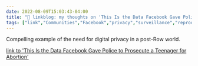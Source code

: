 ```yaml
---
date: 2022-08-09T15:03:43-04:00
title: "🔗 linkblog: my thoughts on 'This Is the Data Facebook Gave Police to Prosecute a Teenager for Abortion'"
tags: ["link","Communities","Facebook","privacy","surveillance","reproductive rights."]
---
```

Compelling example of the need for digital privacy in a post-Row world.
 

[link to 'This Is the Data Facebook Gave Police to Prosecute a Teenager for Abortion'](https://www.vice.com/en/article/n7zevd/this-is-the-data-facebook-gave-police-to-prosecute-a-teenager-for-abortion)
